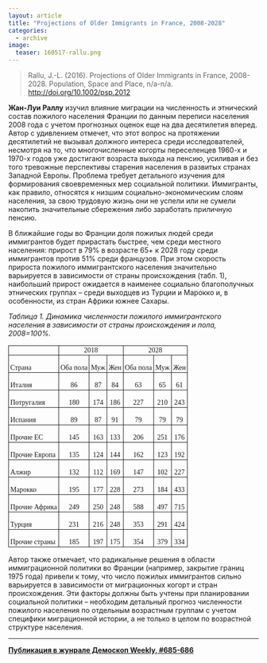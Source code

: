 ```yaml
---
layout: article
title: "Projections of Older Immigrants in France, 2008-2028"
categories: 
  - archive
image:
  teaser: 160517-rallu.png
---
```


> Rallu, J.-L. (2016). Projections of Older Immigrants in France, 2008-2028. Population, Space and Place, n/a-n/a. http://doi.org/10.1002/psp.2012

**Жан-Луи Раллу** изучил влияние миграции на численность и этнический состав пожилого населения Франции по данным переписи населения 2008 года с учетом прогнозных оценок еще на два десятилетия вперед. Автор с удивлением отмечет, что этот вопрос на протяжении десятилетий не вызывал должного интереса среди исследователей, несмотря на то, что многочисленные когорты переселенцев 1960-х и 1970-х годов уже достигают возраста выхода на пенсию, усиливая и без того тревожные перспективы старения населения в развитых странах Западной Европы. Проблема требует детального изучения для формирования своевременных мер социальной политики. Иммигранты, как правило, относятся к низшим социально-экономическим слоям населения, за свою трудовую жизнь они не успели или не сумели накопить значительные сбережения либо заработать приличную пенсию.

В ближайшие годы во Франции доля пожилых людей среди иммигрантов будет прирастать быстрее, чем среди местного населения: прирост в 79% в возрасте 65+ к 2028 году среди иммигрантов против 51% среди французов. При этом скорость прироста пожилого иммигрантского населения значительно варьируется в зависимости от страны происхождения (табл. 1), наибольший прирост ожидается в наименее социально благополучных этнических группах – среди выходцев из Турции и Марокко и, в особенности, из стран Африки южнее Сахары.

*Таблица 1. Динамика численности пожилого иммигрантского населения в зависимости от страны происхождения и пола, 2008=100%.*
<style type="text/css">
.tg  {border-collapse:collapse;border-spacing:0;}
.tg td{font-family:Arial, sans-serif;font-size:14px;padding:1px 3px;border-style:solid;border-width:1px;overflow:hidden;word-break:normal;}
.tg th{font-family:Arial, sans-serif;font-size:14px;font-weight:normal;padding:1px 3px;border-style:solid;border-width:1px;overflow:hidden;word-break:normal;}
.tg .tg-ls8f{font-family:Georgia, serif !important;}
.tg .tg-jrsh{font-family:Georgia, serif !important;;text-align:center}
</style>
<table class="tg">
  <tr>
    <th class="tg-ls8f"></th>
    <th class="tg-jrsh" colspan="3">2018</th>
    <th class="tg-jrsh" colspan="3">2028</th>
  </tr>
  <tr>
    <td class="tg-ls8f"><br>  Страна<br>  </td>
    <td class="tg-ls8f"><br>  Оба пола<br>  </td>
    <td class="tg-ls8f"><br>  Муж<br>  </td>
    <td class="tg-ls8f"><br>  Жен<br>  </td>
    <td class="tg-ls8f"><br>  Оба пола<br>  </td>
    <td class="tg-ls8f"><br>  Муж<br>  </td>
    <td class="tg-ls8f"><br>  Жен<br>  </td>
  </tr>
  <tr>
    <td class="tg-ls8f"><br>  Италия<br>  </td>
    <td class="tg-jrsh"><br>  86<br>  </td>
    <td class="tg-jrsh"><br>  87<br>  </td>
    <td class="tg-jrsh"><br>  84<br>  </td>
    <td class="tg-jrsh"><br>  63<br>  </td>
    <td class="tg-jrsh"><br>  65<br>  </td>
    <td class="tg-jrsh"><br>  61<br>  </td>
  </tr>
  <tr>
    <td class="tg-ls8f"><br>  Потругалия<br>  </td>
    <td class="tg-jrsh"><br>  180<br>  </td>
    <td class="tg-jrsh"><br>  174<br>  </td>
    <td class="tg-jrsh"><br>  186<br>  </td>
    <td class="tg-jrsh"><br>  227<br>  </td>
    <td class="tg-jrsh"><br>  210<br>  </td>
    <td class="tg-jrsh"><br>  243<br>  </td>
  </tr>
  <tr>
    <td class="tg-ls8f"><br>  Испания<br>  </td>
    <td class="tg-jrsh"><br>  89<br>  </td>
    <td class="tg-jrsh"><br>  87<br>  </td>
    <td class="tg-jrsh"><br>  91<br>  </td>
    <td class="tg-jrsh"><br>  79<br>  </td>
    <td class="tg-jrsh"><br>  79<br>  </td>
    <td class="tg-jrsh"><br>  79<br>  </td>
  </tr>
  <tr>
    <td class="tg-ls8f"><br>  Прочие ЕС<br>  </td>
    <td class="tg-jrsh"><br>  145<br>  </td>
    <td class="tg-jrsh"><br>  163<br>  </td>
    <td class="tg-jrsh"><br>  133<br>  </td>
    <td class="tg-jrsh"><br>  206<br>  </td>
    <td class="tg-jrsh"><br>  251<br>  </td>
    <td class="tg-jrsh"><br>  176<br>  </td>
  </tr>
  <tr>
    <td class="tg-ls8f"><br>  Прочие Европа<br>  </td>
    <td class="tg-jrsh"><br>  135<br>  </td>
    <td class="tg-jrsh"><br>  124<br>  </td>
    <td class="tg-jrsh"><br>  144<br>  </td>
    <td class="tg-jrsh"><br>  162<br>  </td>
    <td class="tg-jrsh"><br>  123<br>  </td>
    <td class="tg-jrsh"><br>  192<br>  </td>
  </tr>
  <tr>
    <td class="tg-ls8f"><br>  Алжир<br>  </td>
    <td class="tg-jrsh"><br>  132<br>  </td>
    <td class="tg-jrsh"><br>  112<br>  </td>
    <td class="tg-jrsh"><br>  169<br>  </td>
    <td class="tg-jrsh"><br>  147<br>  </td>
    <td class="tg-jrsh"><br>  102<br>  </td>
    <td class="tg-jrsh"><br>  227<br>  </td>
  </tr>
  <tr>
    <td class="tg-ls8f"><br>  Марокко<br>  </td>
    <td class="tg-jrsh"><br>  195<br>  </td>
    <td class="tg-jrsh"><br>  177<br>  </td>
    <td class="tg-jrsh"><br>  228<br>  </td>
    <td class="tg-jrsh"><br>  273<br>  </td>
    <td class="tg-jrsh"><br>  184<br>  </td>
    <td class="tg-jrsh"><br>  433<br>  </td>
  </tr>
  <tr>
    <td class="tg-ls8f"><br>  Прочие Африка<br>  </td>
    <td class="tg-jrsh"><br>  249<br>  </td>
    <td class="tg-jrsh"><br>  250<br>  </td>
    <td class="tg-jrsh"><br>  248<br>  </td>
    <td class="tg-jrsh"><br>  588<br>  </td>
    <td class="tg-jrsh"><br>  497<br>  </td>
    <td class="tg-jrsh"><br>  715<br>  </td>
  </tr>
  <tr>
    <td class="tg-ls8f"><br>  Турция<br>  </td>
    <td class="tg-jrsh"><br>  231<br>  </td>
    <td class="tg-jrsh"><br>  216<br>  </td>
    <td class="tg-jrsh"><br>  248<br>  </td>
    <td class="tg-jrsh"><br>  353<br>  </td>
    <td class="tg-jrsh"><br>  291<br>  </td>
    <td class="tg-jrsh"><br>  424<br>  </td>
  </tr>
  <tr>
    <td class="tg-ls8f"><br>  Прочие страны<br>  </td>
    <td class="tg-jrsh"><br>  185<br>  </td>
    <td class="tg-jrsh"><br>  197<br>  </td>
    <td class="tg-jrsh"><br>  175<br>  </td>
    <td class="tg-jrsh"><br>  354<br>  </td>
    <td class="tg-jrsh"><br>  379<br>  </td>
    <td class="tg-jrsh"><br>  334<br>  </td>
  </tr>
</table>


Автор также отмечает, что радикальные решения в области иммиграционной политики во Франции (например, закрытие границ 1975 года) привели к тому, что число пожилых иммигрантов сильно варьируется в зависимости от миграционных когорт и стран происхождения. Эти факторы должны быть учтены при планировании социальной политики – необходим детальный прогноз численности пожилого населения по отдельным возрастным группам с учетом специфики миграционной истории, а не только в целом по возрастной структуре населения.


***
**[Публикация в жунрале Демоскоп Weekly, #685-686](http://demoscope.ru/weekly/2016/0685/digest01.php)**